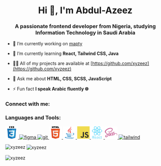 <h1 align="center">Hi 👋, I'm Abdul-Azeez</h1>
<h3 align="center">A passionate frontend developer from Nigeria, studying Information Technology in Saudi Arabia</h3>

- 🔭 I’m currently working on [mapty](https://github.com/xyzeez/mapty-app)

- 🌱 I’m currently learning **React, Tailwind CSS, Java**

- 👨‍💻 All of my projects are available at [https://github.com/xyzeez](https://github.com/xyzeez)

- 💬 Ask me about **HTML, CSS, SCSS, JavaScript**

- ⚡ Fun fact **I speak Arabic fluently 🌐**

<h3 align="left">Connect with me:</h3>
<p align="left">
</p>

<h3 align="left">Languages and Tools:</h3>
<p align="left"> <a href="https://www.w3schools.com/css/" target="_blank" rel="noreferrer"> <img src="https://raw.githubusercontent.com/devicons/devicon/master/icons/css3/css3-original-wordmark.svg" alt="css3" width="40" height="40"/> </a> <a href="https://www.figma.com/" target="_blank" rel="noreferrer"> <img src="https://www.vectorlogo.zone/logos/figma/figma-icon.svg" alt="figma" width="40" height="40"/> </a> <a href="https://git-scm.com/" target="_blank" rel="noreferrer"> <img src="https://www.vectorlogo.zone/logos/git-scm/git-scm-icon.svg" alt="git" width="40" height="40"/> </a> <a href="https://www.w3.org/html/" target="_blank" rel="noreferrer"> <img src="https://raw.githubusercontent.com/devicons/devicon/master/icons/html5/html5-original-wordmark.svg" alt="html5" width="40" height="40"/> </a> <a href="https://www.java.com" target="_blank" rel="noreferrer"> <img src="https://raw.githubusercontent.com/devicons/devicon/master/icons/java/java-original.svg" alt="java" width="40" height="40"/> </a> <a href="https://developer.mozilla.org/en-US/docs/Web/JavaScript" target="_blank" rel="noreferrer"> <img src="https://raw.githubusercontent.com/devicons/devicon/master/icons/javascript/javascript-original.svg" alt="javascript" width="40" height="40"/> </a> <a href="https://reactjs.org/" target="_blank" rel="noreferrer"> <img src="https://raw.githubusercontent.com/devicons/devicon/master/icons/react/react-original-wordmark.svg" alt="react" width="40" height="40"/> </a> <a href="https://sass-lang.com" target="_blank" rel="noreferrer"> <img src="https://raw.githubusercontent.com/devicons/devicon/master/icons/sass/sass-original.svg" alt="sass" width="40" height="40"/> </a> <a href="https://tailwindcss.com/" target="_blank" rel="noreferrer"> <img src="https://www.vectorlogo.zone/logos/tailwindcss/tailwindcss-icon.svg" alt="tailwind" width="40" height="40"/> </a> </p>

<p><img align="left" src="https://github-readme-stats.vercel.app/api/top-langs?username=xyzeez&show_icons=true&theme=dark&locale=en&layout=compact" alt="xyzeez" /></p>

<p>&nbsp;<img align="center" src="https://github-readme-stats.vercel.app/api?username=xyzeez&show_icons=true&theme=dark&locale=en" alt="xyzeez" /></p>

<p><img align="center" src="https://github-readme-streak-stats.herokuapp.com/?user=xyzeez&theme=dark" alt="xyzeez" /></p>
